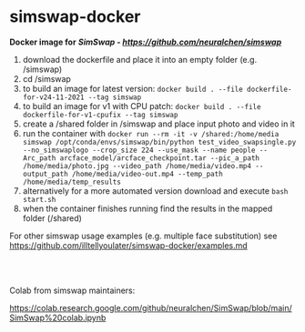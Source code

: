 # simswap-docker

**Docker image for** ***SimSwap - https://github.com/neuralchen/simswap***

1. download the dockerfile and place it into an empty folder (e.g. /simswap)
2. cd /simswap
3. to build an image for latest version: ```docker build . --file dockerfile-for-v24-11-2021 --tag simswap```
4. to build an image for v1 with CPU patch: ```docker build . --file dockerfile-for-v1-cpufix --tag simswap```
4. create a /shared folder in /simswap and place input photo and video in it
5. run the container with ```docker run --rm -it -v /shared:/home/media simswap /opt/conda/envs/simswap/bin/python test_video_swapsingle.py --no_simswaplogo --crop_size 224 --use_mask --name people --Arc_path arcface_model/arcface_checkpoint.tar --pic_a_path /home/media/photo.jpg --video_path /home/media/video.mp4 --output_path /home/media/video-out.mp4 --temp_path /home/media/temp_results```
6. alternatively for a more automated version download and execute ```bash start.sh```
7. when the container finishes running find the results in the mapped folder (/shared) 

For other simswap usage examples (e.g. multiple face substitution) see https://github.com/illtellyoulater/simswap-docker/examples.md

<br><br>

Colab from simswap maintainers:

https://colab.research.google.com/github/neuralchen/SimSwap/blob/main/SimSwap%20colab.ipynb
